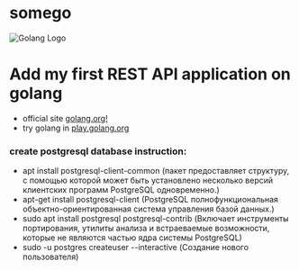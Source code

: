 # somego
![Golang Logo](https://golang.org/lib/godoc/images/go-logo-blue.svg) 
<h1>Add my first REST API application on golang</h1>

- official site [golang.org!](https://golang.org/)
- try golang in [play.golang.org](https://play.golang.org/p/MAohLsrz7JQ)

<h3>create postgresql database instruction:</h3>

- apt install postgresql-client-common (пакет предоставляет структуру, с помощью которой может быть установлено несколько версий клиентских программ PostgreSQL одновременно.)
- apt-get install postgresql-client (PostgreSQL полнофункциональная объектно-ориентированная система управления базой данных.)
- sudo apt install postgresql postgresql-contrib (Включает инструменты портирования, утилиты анализа и встраеваемые возможности, которые не являются частью ядра
системы PostgreSQL)
- sudo -u postgres createuser --interactive (Создание нового пользователя)
